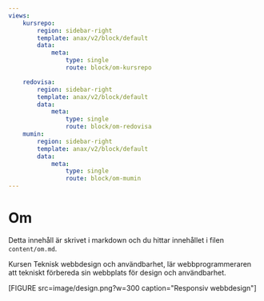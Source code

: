 ```yaml
---
views:
    kursrepo:
        region: sidebar-right
        template: anax/v2/block/default
        data:
            meta:
                type: single
                route: block/om-kursrepo

    redovisa:
        region: sidebar-right
        template: anax/v2/block/default
        data:
            meta:
                type: single
                route: block/om-redovisa
    mumin:
        region: sidebar-right
        template: anax/v2/block/default
        data:
            meta:
                type: single
                route: block/om-mumin
---
```

Om
=========================

Detta innehåll är skrivet i markdown och du hittar innehållet i filen `content/om.md`.

Kursen Teknisk webbdesign och användbarhet, lär webbprogrammeraren att tekniskt förbereda sin webbplats för design och användbarhet.

[FIGURE src=image/design.png?w=300 caption="Responsiv webbdesign"]
